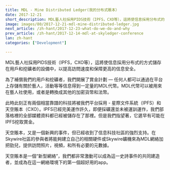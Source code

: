 ```yaml
---
title: MDL - Mine Distributed Ledger(我的分布式賬本）
date: 2017-12-21
short_description: MDL藝人社採用PIDS技術（IPFS，CXO等），這將使信息採用分布式的方式儲存在用戶和挖礦者的設備中
image: images/80/2017-12-21-mdl-mine-distributed-ledger.jpg
next_article: /zh-hant/2017-12-23-what-do-we-do-and-why
prev_article: /zh-hant/2017-12-14-mdl-at-skyledger-conference
lan: zh-hant
categories: ["Development"]

---
```


MDL藝人社採用PIDS技術（IPFS，CXO等），這將使信息採用分布式的方式儲存在用戶和挖礦者的設備中，以提高訪問速度和保障更高的信息安全。

為了補償我們的用戶和挖礦者，我們開展了賞金計劃 — 任何人都可以通過在平台上存儲有關於藝人，活動等等信息得到一定量的MDL代幣。MDL代幣可以被用來在藝人社使用，或者是轉換成其他的加密貨幣和法幣。

此時此刻正有兩個相當靠譜的科技將被我們平台採用 - 星際文件系統（IPFS）和天空賬本（CXO）。IPFS已經完美運作許久，即便採礦還並未被運訓運作，我們部落格裡的全部媒體資料都已經被儲存在了那裡。但是我們指望著，它遲早有可能在IPFS挖取賞金。

天空賬本，又是一個新興的事件，但已經收到了信息科技社區的強烈支持。在Skywire社區的參與者將能夠建立自己的相關硬件或Skywire礦機來為MDL網絡加把勁兒，提供訪問照片，視頻，和所有必要的元數據。

天空賬本是一個“新型網絡”，我們都非常激動可以成為這一史詩事件的共同建造者，並成為在這一網絡環境下的第一個超好用的app。

